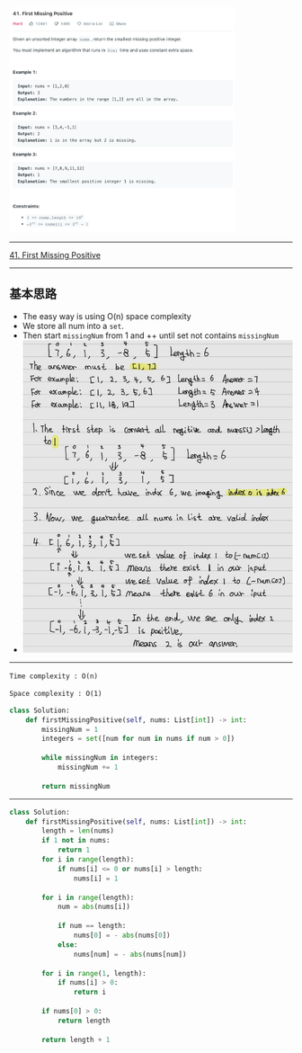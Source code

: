 <img src="2022-11-25-19-01-48.png" width="400" height="400"/>

___
[41. First Missing Positive](https://leetcode.com/problems/first-missing-positive/)
___


## 基本思路
* The easy way is using O(n) space complexity
* We store all num into a `set`.
* Then start `missingNum` from 1 and ++ until set not contains `missingNum`
* ![](2022-11-25-22-38-51.png)

___

`Time complexity : O(n)`

`Space complexity : O(1)`
```python
class Solution:
    def firstMissingPositive(self, nums: List[int]) -> int:
        missingNum = 1
        integers = set([num for num in nums if num > 0])
                
        while missingNum in integers:
            missingNum += 1
            
        return missingNum
```

___


```python
class Solution:
    def firstMissingPositive(self, nums: List[int]) -> int:
        length = len(nums)
        if 1 not in nums:
            return 1
        for i in range(length):
            if nums[i] <= 0 or nums[i] > length:
                nums[i] = 1
                
        for i in range(length):
            num = abs(nums[i])
            
            if num == length:
                nums[0] = - abs(nums[0])
            else:
                nums[num] = - abs(nums[num])
        
        for i in range(1, length):
            if nums[i] > 0:
                return i
        
        if nums[0] > 0:
            return length
        
        return length + 1
```